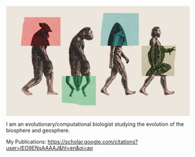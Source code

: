 <img align="center" width=500 height=300 src="https://github.com/spoudel1/spoudel1/blob/master/evolution.png">


I am an evolutionary/computational biologist studying the evolution of the biosphere and geosphere. 

My Publications: https://scholar.google.com/citations?user=IEO9ENsAAAAJ&hl=en&oi=ao
